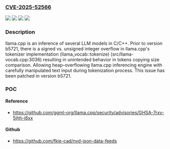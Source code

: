 ### [CVE-2025-52566](https://cve.mitre.org/cgi-bin/cvename.cgi?name=CVE-2025-52566)
![](https://img.shields.io/static/v1?label=Product&message=llama.cpp&color=blue)
![](https://img.shields.io/static/v1?label=Version&message=%3C%20b5721%20&color=brightgreen)
![](https://img.shields.io/static/v1?label=Vulnerability&message=CWE-119%3A%20Improper%20Restriction%20of%20Operations%20within%20the%20Bounds%20of%20a%20Memory%20Buffer&color=brightgreen)
![](https://img.shields.io/static/v1?label=Vulnerability&message=CWE-195%3A%20Signed%20to%20Unsigned%20Conversion%20Error&color=brightgreen)

### Description

llama.cpp is an inference of several LLM models in C/C++. Prior to version b5721, there is a signed vs. unsigned integer overflow in llama.cpp's tokenizer implementation (llama_vocab::tokenize) (src/llama-vocab.cpp:3036) resulting in unintended behavior in tokens copying size comparison. Allowing heap-overflowing llama.cpp inferencing engine with carefully manipulated text input during tokenization process. This issue has been patched in version b5721.

### POC

#### Reference
- https://github.com/ggml-org/llama.cpp/security/advisories/GHSA-7rxv-5jhh-j6xx

#### Github
- https://github.com/fkie-cad/nvd-json-data-feeds

